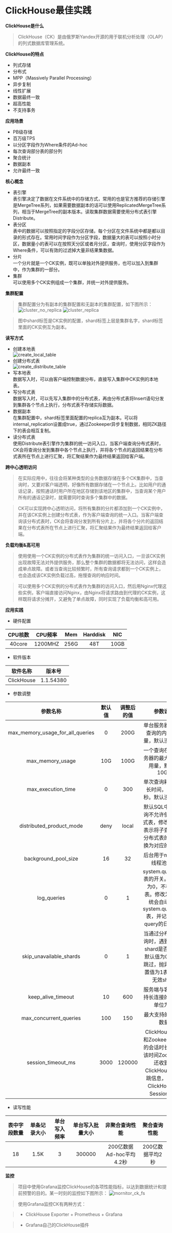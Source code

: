 # ClickHouse最佳实践



**ClickHouse是什么**

>ClickHouse（CK）是由俄罗斯Yandex开源的用于联机分析处理（OLAP）的列式数据库管理系统。
    
**ClickHouse的特点**

 - 列式存储
 - 分布式
 - MPP（Massively Parallel Processing）
 - 异步复制
 - 线性扩展
 - 数据最终一致
 - 超高性能
 - 不支持事务
 
**应用场景**
    
 - PB级存储
 - 百万级TPS
 - 以分区字段作为Where条件的Ad-hoc
 - 每次查询部分表的部分列
 - 聚合统计
 - 数据副本
 - 允许最终一致

**核心概念**

 - 表引擎  
    表引擎决定了数据在文件系统中的存储方式，常用的也是官方推荐的存储引擎是MergeTree系列，如果需要数据副本的话可以使用ReplicatedMergeTree系列，相当于MergeTree的副本版本。读取集群数据需要使用分布式表引擎Distribute。  
 - 表分区  
    表中的数据可以按照指定的字段分区存储，每个分区在文件系统中都是都以目录的形式存在。常用时间字段作为分区字段，数据量大的表可以按照小时分区，数据量小的表可以在按照天分区或者月分区，查询时，使用分区字段作为Where条件，可以有效的过滤掉大量非结果集数据。
 - 分片  
    一个分片就是一个CK实例，既可以单独对外提供服务，也可以加入到集群中，作为集群的一部分。
 - 集群  
    可以使用多个CK实例组成一个集群，并统一对外提供服务。

**集群配置**

>集群配置分为有副本的集群配置和无副本的集群配置，如下图所示：
![cluster_no_replica](https://github.com/SnailFastGo/Markdown-Document/blob/master/blob/pic/ck/cluster_no_replica.png)
![cluster_replica](https://github.com/SnailFastGo/Markdown-Document/blob/master/blob/pic/ck/cluster_replica.png)

>图中shard标签是CK实例的配置，shard标签上层是集群名字，shard标签里面的CK实例互为副本。

**读写方式**

- 创建本地表  
![create_local_table](https://github.com/SnailFastGo/Markdown-Document/blob/master/blob/pic/ck/create_local_table.png)
- 创建分布式表  
![create_distribute_table](https://github.com/SnailFastGo/Markdown-Document/blob/master/blob/pic/ck/create_distribute_table.png)
- 写本地表  
    数据写入时，可以由客户端控制数据分布，直接写入集群中CK实例的本地表。
- 写分布式表  
    数据写入时，可以先写入集群中的分布式表，再由分布式表将Insert语句分发到集群各个节点上执行，分布式表不存储实际数据。
- 数据副本  
    在集群配置中，shard标签里面配置的replica互为副本。可以将internal_replication设置成true，通过Zookeeper异步复制数据，相同ZK路径下的表会相互复制。
- 读分布式表  
使用Distribute表引擎作为集群的统一访问入口，当客户端查询分布式表时，CK会将查询分发到集群中各个节点上执行，并将各个节点的返回结果在分布式表所在节点上进行汇聚，将汇聚结果作为最终结果返回给客户端。

**跨中心透明访问**

>在实际应用中，往往会将某种类型的业务数据存储在多个CK集群中，当查询时，又要对客户端透明，好像所有数据存储在一个节点上。比如用户的通话记录，按照通话时用户所在地区存储到该地区的集群中，当查询某个用户所有的通话记录时，就需要同时查询多个集群中的数据。

>CK可以实现跨中心透明访问，将所有集群的分片都添加到一个CK实例中，并在该CK实例上创建分布式表，作为客户端查询的统一入口。当客户端查询该分布式表时，CK会将查询分发到所有分片上，并将各个分片的返回结果在分布式表所在节点上进行汇聚，将汇聚结果作为最终结果返回给客户端。

**负载均衡&高可用**
>使用使用一个CK实例的分布式表作为集群的统一访问入口，一旦该CK实例出现故障无法对外提供服务，那么整个集群的数据都将无法访问，这样会造成单点故障。或者当查询比较频繁时，所有查询请求都到一个CK实例上，也会造成该CK实例负载过高，拖慢查询的响应时间。

>可以使用多个CK实例的分布式表作为集群的访问入口，然后用Nginx代理这些实例，客户端直接访问Nginx，由Nginx将请求路由到代理的CK实例，这样既将请求分摊开，又避免了单点故障，同时实现了负载均衡和高可用。

**应用实践**

 - 硬件配置  
 
 CPU核数 | CPU频率 | Mem | Harddisk | NIC
:-: | :-: | :-: | :-: | :-:
40core | 1200MHZ | 256G | 48T | 10GB| 


 - 软件版本  
 
 软件名称 | 版本号 
:-: | :-: 
ClickHouse | 1.1.54380 


 - 参数调整

 参数名称 | 默认值 | 调整后的值 | 参数说明 | 参数所在配置文件
:-: | :-: | :-: | :-: | :-:
max_memory_usage_for_all_queries | 0 | 200G |  单台服务器上所有查询的内存使用量，默认没有限制 | users.xml |  
max_memory_usage | 10G| 100G | 一个查询在单台服务器的最大内存使用量，默认是10GB | users.xml|  
max_execution_time | 0 | 300 | 单次查询耗时的最长时间，单位为秒。默认没有限制 | users.xml|  
distributed_product_mode | deny | local | 默认SQL中的子查询不允许使用分布式表，修改为local表示将子查询中对分布式表的查询转换为对应的本地表 | users.xml|  
background_pool_size | 16 | 32 | 后台用于merge的线程池大小 | users.xml|  
log_queries | 0 | 1 | system.query_log表的开关。默认值为0，不存在该表。修改为1，系统会自动创建system.query_log表，并记录每次query的日志信息 | users.xml|  
skip_unavailable_shards | 0 | 1 | 当通过分布式表查询时，遇到无效的shard是否跳过。默认值为0表示不跳过，抛异常。设置值为1表示跳过无效shard | users.xml|  
keep_alive_timeout | 10 | 600 | 服务端与客户端保持长连接的时长，单位为秒 | config.xml|  
max_concurrent_queries | 100 | 150 | 最大支持的Query数量 | config.xml|  
session_timeout_ms | 3000 | 120000 | ClickHouse服务和Zookeeper保持的会话时长，超过该时间Zookeeper还收到不ClickHouse的心跳信息，会将与ClickHouse的Session断开 | metrika.xml|  

 
 - 读写性能  
 
  表中字段数量 | 单条记录大小 | 单台写入频率 | 单台写入批量大小 | 非聚合查询性能 | 聚合查询性能 |
:-: | :-: | :-: | :-: | :-: | :-:
18 | 1.5K | 3 | 300000 | 200亿数据Ad-hoc平均4.2秒 | 200亿数据平均2秒
 
 **监控**
>项目中使用Grafana监控ClickHouse的各项性能指标，以达到数据统计和提前预警的目的。某一时刻的监控如下图所示：
![mornitor_ck_fs](https://github.com/SnailFastGo/Markdown-Document/blob/master/blob/pic/ck/monitor_fs.png)

>使用Grafana监控CK有两种方式：

 >-  ClickHouse Exporter + Prometheus + Grafana
 

 >- Grafana自己的ClickHouse插件
